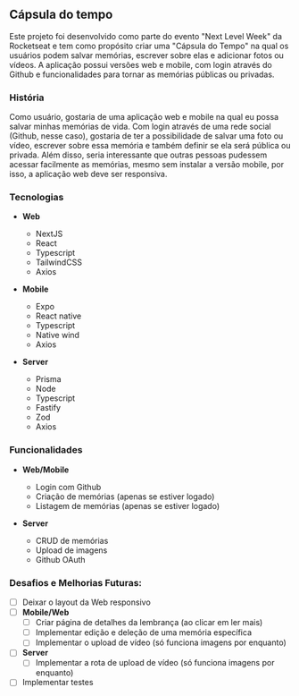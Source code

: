 Cápsula do tempo
---
Este projeto foi desenvolvido como parte do evento "Next Level Week" da Rocketseat e tem como propósito criar uma "Cápsula do Tempo" na qual os usuários podem salvar memórias, escrever sobre elas e adicionar fotos ou vídeos. A aplicação possui versões web e mobile, com login através do Github e funcionalidades para tornar as memórias públicas ou privadas.


### História

Como usuário, gostaria de uma aplicação web e mobile na qual eu possa salvar minhas memórias de vida. Com login através de uma rede social (Github, nesse caso), gostaria de ter a possibilidade de salvar uma foto ou vídeo, escrever sobre essa memória e também definir se ela será pública ou privada. Além disso, seria interessante que outras pessoas pudessem acessar facilmente as memórias, mesmo sem instalar a versão mobile, por isso, a aplicação web deve ser responsiva.


### Tecnologias

- **Web**
	- NextJS
	- React
	- Typescript
	- TailwindCSS
	- Axios

- **Mobile**
	- Expo
	- React native
	- Typescript
	- Native wind
	- Axios

- **Server**
	- Prisma
	- Node
	- Typescript
	- Fastify
	- Zod
	- Axios


### Funcionalidades

- **Web/Mobile**
	- Login com Github
	- Criação de memórias (apenas se estiver logado)
	- Listagem de memórias (apenas se estiver logado)

- **Server**
	- CRUD de memórias
	- Upload de imagens
	- Github OAuth


### Desafios e Melhorias Futuras:

- [ ] Deixar o layout da Web responsivo
- [ ] **Mobile/Web**
	- [ ] Criar página de detalhes da lembrança (ao clicar em ler mais)
	- [ ] Implementar edição e deleção de uma memória específica
	- [ ] Implementar o upload de vídeo (só funciona imagens por enquanto)
- [ ] **Server**
	- [ ] Implementar a rota de upload de vídeo (só funciona imagens por enquanto)
- [ ] Implementar testes
